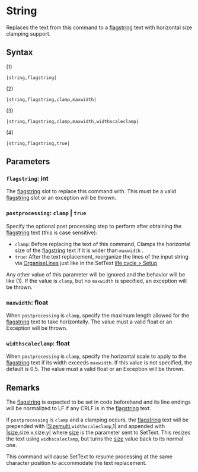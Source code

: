 # String

Replaces the text from this command to a [flagstring](../../../Flags%20arrays/flagstring.md) text with horizontal size clamping support.

## Syntax

(1)

````
|string,flagstring|
````

(2)

````
|string,flagstring,clamp,maxwidth|
````

(3)

````
|string,flagstring,clamp,maxwidth,widthscaleclamp|
````

(4)

````
|string,flagstring,true|
````

## Parameters

### `flagstring`:  int

The [flagstring](../../../Flags%20arrays/flagstring.md) slot to replace this command with. This must be a valid [flagstring](../../../Flags%20arrays/flagstring.md) slot or an exception will be thrown.

### `postprocessing`: `clamp` | `true`

Specify the optional post processing step to perform after obtaining the [flagstring](../../../Flags%20arrays/flagstring.md) text (this is case sensitive):

* `clamp`: Before replacing the text of this command, Clamps the horizontal size of the [flagstring](../../../Flags%20arrays/flagstring.md) text if it is wider than `maxwidth` .
* `true`: After the text replacement, reorganize the lines of the input string via [OrganiseLines](../../Related%20Systems/Automatic%20Line%20Breaks/OrganiseLines.md) just like in the SetText [life cycle > Setup](../../life%20cycle.md#setup)

Any other value of this parameter will be ignored and the behavior will be like (1). If the value is `clamp`, but no `maxwidth` is specified, an exception will be thrown.

### `maxwidth`: float

When `postprocessing` is `clamp`, specify the maximum length allowed for the [flagstring](../../../Flags%20arrays/flagstring.md) text to take horizontally. The value must a valid float or an Exception will be thrown.

### `widthscaleclamp`: float

When `postprocessing` is `clamp`, specify the horizontal scale to apply to the [flagstring](../../../Flags%20arrays/flagstring.md) text if its width exceeds `maxwidth`. If this value is not specified, the default is 0.5. The value must a valid float or an Exception will be thrown.

## Remarks

The [flagstring](../../../Flags%20arrays/flagstring.md) is expected to be set in code beforehand and its line endings will be normalized to LF if any CRLF is in the [flagstring](../../../Flags%20arrays/flagstring.md) text.

If `postprocessing` is `clamp` and a clamping occurs, the [flagstring](../../../Flags%20arrays/flagstring.md) text will be prepended with |[Sizemulti](Sizemulti.md),`widthscaleclamp`,1| and appended with |[size](size.md),size.x,size.y| where [size](size.md) is the parameter sent to SetText. This resizes the text using `widhscaleclamp`, but turns the [size](size.md) value back to its normal one.

This command will cause SetText to resume processing at the same character position to accommodate the text replacement.
